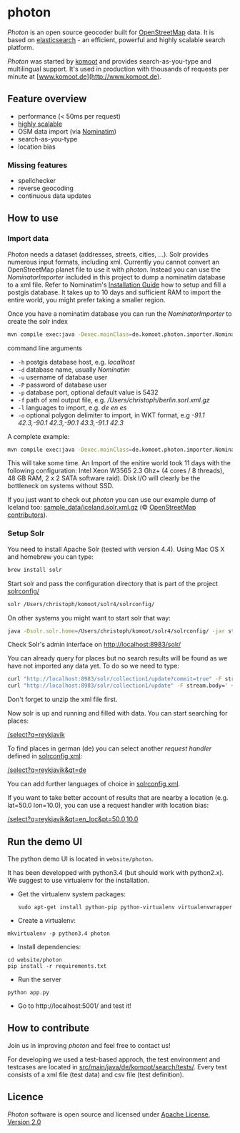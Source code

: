 # photon

_Photon_ is an open source geocoder built for [OpenStreetMap](http://www.osm.org) data. It is based on [elasticsearch](http://elasticsearch.org/) - an efficient, powerful and highly scalable search platform.

_Photon_ was started by [komoot](http://www.komoot.de) and provides search-as-you-type and multilingual support. It's used in production with thousands of requests per minute at [www.komoot.de](http://www.komoot.de).

## Feature overview
- performance (< 50ms per request)
- [highly scalable](http://lucene.apache.org/solr/features.html)
- OSM data import (via [Nominatim](https://github.com/twain47/Nominatim))
- search-as-you-type
- location bias

### Missing features
- spellchecker
- reverse geocoding
- continuous data updates

## How to use
### Import data
_Photon_ needs a dataset (addresses, streets, cities, ...). Solr provides numerous input formats, including xml. Currently you cannot convert an OpenStreetMap planet file to use it with _photon_. Instead you can use the _NominatorImporter_ included in this project to dump a nominatim database to a xml file. Refer to Nominatim's [Installation Guide](http://wiki.openstreetmap.org/wiki/Nominatim/Installation) how to setup and fill a postgis database. It takes up to 10 days and sufficient RAM to import the entire world, you might prefer taking a smaller region.

Once you have a nominatim database you can run the _NominatorImporter_ to create the solr index

```bash
mvn compile exec:java -Dexec.mainClass=de.komoot.photon.importer.NominatimImporter -Dexec.args="...args..."
```

command line arguments

 - ```-h``` postgis database host, e.g. _localhost_
 - ```-d``` database name, usually _Nominatim_
 - ```-u``` username of database user
 - ```-P``` password of database user
 - ```-p``` database port, optional default value is 5432
 - ```-f``` path of xml output file, e.g. _/Users/christoph/berlin.sorl.xml.gz_
 - ```-l``` languages to import, e.g. _de en es_
 - ```-o``` optional polygon delimiter to import, in WKT format, e.g _-91.1 42.3,-90.1 42.3,-90.1 43.3,-91.1 42.3_

A complete example:

```bash
mvn compile exec:java -Dexec.mainClass=de.komoot.photon.importer.NominatimImporter -Dexec.args="-h localhost -d nominatim_island -u christoph -P christoph -f /Users/christoph/iceland.solr.xml.gz -l en de es" > /home/christoph/island_import.log
```

This will take some time. An Import of the enitire world took 11 days with the following configuration: Intel Xeon W3565 2.3 Ghz+ (4 cores / 8 threads), 48 GB RAM, 2 x 2 SATA software raid). Disk I/O will clearly be the bottleneck on systems without SSD.

If you just want to check out _photon_ you can use our example dump of Iceland too: [sample_data/iceland.solr.xml.gz](sample_data/iceland.solr.xml.gz) (©&nbsp;[OpenStreetMap contributors](http://www.openstreetmap.org/copyright)).

### Setup Solr
You need to install Apache Solr (tested with version 4.4). Using Mac OS X and homebrew you can type:

```bash
brew install solr
```

Start solr and pass the configuration directory that is part of the project [solrconfig/](solrconfig/)

```bash
solr /Users/christoph/komoot/solr4/solrconfig/
```

On other systems you might want to start solr that way:

```bash
java -Dsolr.solr.home=/Users/christoph/komoot/solr4/solrconfig/ -jar start.jar
```

Check Solr's admin interface on [http://localhost:8983/solr/](http://localhost:8983/solr/)

You can already query for places but no search results will be found as we have not imported any data yet. To do so we need to type:

```bash
curl "http://localhost:8983/solr/collection1/update?commit=true" -F stream.file=/Users/christoph/iceland.solr.xml
curl "http://localhost:8983/solr/collection1/update" -F stream.body=' <optimize />'
```

Don't forget to unzip the xml file first.

Now solr is up and running and filled with data. You can start searching for places:

[/select?q=reykjavik](http://localhost:8983/solr/collection1/select?q=reykjavik&wt=json&indent=true)

To find places in german (de) you can select another _request handler_ defined in [solrconfig.xml](/solrconfig/collection1/conf/solrconfig.xml?source=c):

[/select?q=reykjavik&qt=de](http://localhost:8983/solr/collection1/select?q=reykjavik&wt=json&indent=true&qt=de)

You can add further languages of choice in [solrconfig.xml](/solrconfig/collection1/conf/solrconfig.xml?source=c).

If you want to take better account of results that are nearby a location (e.g. lat=50.0 lon=10.0), you can use a request handler with location bias:

[/select?q=reykjavik&qt=en_loc&pt=50.0,10.0](http://localhost:8983/solr/collection1/select?q=reykjavik&wt=json&indent=true&qt=en_loc&pt=50.0,10.0)


## Run the demo UI

The python demo UI is located in `website/photon`.

It has been developped with python3.4 (but should work with python2.x). We suggest to use virtualenv for the installation.

* Get the virtualenv system packages:
  ```
  sudo apt-get install python-pip python-virtualenv virtualenvwrapper
  ```
* Create a virtualenv:
 ```
 mkvirtualenv -p python3.4 photon
 ```
* Install dependencies:
 ```
 cd website/photon
 pip install -r requirements.txt
 ```
* Run the server
 ```
 python app.py
 ```
* Go to http://localhost:5001/ and test it!

## How to contribute

Join us in improving _photon_ and feel free to contact us!

For developing we used a test-based approch, the test environment and testcases are located in [src/main/java/de/komoot/search/tests/](src/main/java/de/komoot/search/tests/). Every test consists of a xml file (test data) and csv file (test definition).

## Licence
_Photon_ software is open source and licensed under [Apache License, Version 2.0](http://opensource.org/licenses/Apache-2.0)

